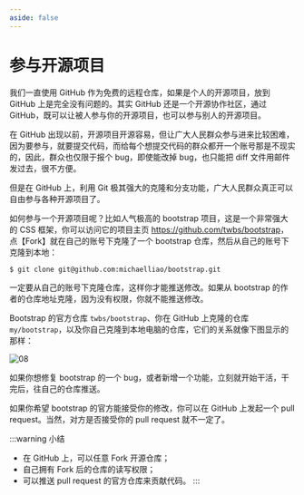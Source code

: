 ```yaml
---
aside: false
---
```


# 参与开源项目

我们一直使用 GitHub 作为免费的远程仓库，如果是个人的开源项目，放到 GitHub 上是完全没有问题的。其实 GitHub 还是一个开源协作社区，通过 GitHub，既可以让被人参与你的开源项目，也可以参与别人的开源项目。

在 GitHub 出现以前，开源项目开源容易，但让广大人民群众参与进来比较困难，因为要参与，就要提交代码，而给每个想提交代码的群众都开一个账号那是不现实的，因此，群众也仅限于报个 bug，即使能改掉 bug，也只能把 diff 文件用邮件发过去，很不方便。

但是在 GitHub 上，利用 Git 极其强大的克隆和分支功能，广大人民群众真正可以自由参与各种开源项目了。

如何参与一个开源项目呢？比如人气极高的 bootstrap 项目，这是一个非常强大的 CSS 框架，你可以访问它的项目主页 <https://github.com/twbs/bootstrap>，点【Fork】就在自己的账号下克隆了一个 bootstrap 仓库，然后从自己的账号下克隆到本地：

```sh
$ git clone git@github.com:michaelliao/bootstrap.git
```

一定要从自己的账号下克隆仓库，这样你才能推送修改。如果从 bootstrap 的作者的仓库地址克隆，因为没有权限，你就不能推送修改。

Bootstrap 的官方仓库 `twbs/bootstrap`、你在 GitHub 上克隆的仓库 `my/bootstrap`，以及你自己克隆到本地电脑的仓库，它们的关系就像下图显示的那样：

![08](https://raw.gitmirror.com/mop233/git/main/docs/senior/remote/images/08.jpg)

如果你想修复 bootstrap 的一个 bug，或者新增一个功能，立刻就开始干活，干完后，往自己的仓库推送。

如果你希望 bootstrap 的官方能接受你的修改，你可以在 GitHub 上发起一个 pull request。当然，对方是否接受你的 pull request 就不一定了。

:::warning 小结
- 在 GitHub 上，可以任意 Fork 开源仓库；
- 自己拥有 Fork 后的仓库的读写权限；
- 可以推送 pull request 的官方仓库来贡献代码。
:::
